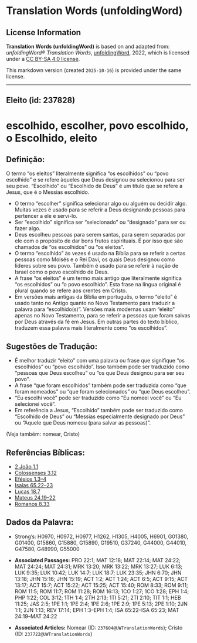 # Translation Words (unfoldingWord)

## License Information

**Translation Words (unfoldingWord)** is based on and adapted from: _unfoldingWord® Translation Words_, [unfoldingWord](https://unfoldingword.org/utw), 2022, which is licensed under a [CC BY-SA 4.0 license](https://creativecommons.org/licenses/by-sa/4.0/legalcode.en).

This markdown version (created `2025-10-16`) is provided under the same license.



--------------------------------

## Eleito (id: 237828)

escolhido, escolher, povo escolhido, o Escolhido, eleito
========================================================

Definição:
----------

O termo “os eleitos” literalmente significa “os escolhidos” ou “povo escolhido” e se refere àqueles que Deus designou ou selecionou para ser seu povo. “Escolhido” ou “Escolhido de Deus” é um título que se refere a Jesus, que é o Messias escolhido.

* O termo “escolher” significa selecionar algo ou alguém ou decidir algo. Muitas vezes é usado para se referir a Deus designando pessoas para pertencer a ele e servi\-lo.
* Ser “escolhido” significa ser “selecionado” ou “designado” para ser ou fazer algo.
* Deus escolheu pessoas para serem santas, para serem separadas por ele com o propósito de dar bons frutos espirituais. É por isso que são chamados de “os escolhidos” ou “os eleitos”.
* O termo “escolhido” às vezes é usado na Bíblia para se referir a certas pessoas como Moisés e o Rei Davi, os quais Deus designou como líderes sobre seu povo. Também é usado para se referir à nação de Israel como o povo escolhido de Deus.
* A frase “os eleitos” é um termo mais antigo que literalmente significa “os escolhidos” ou “o povo escolhido”. Esta frase na língua original é plural quando se refere aos crentes em Cristo.
* Em versões mais antigas da Bíblia em português, o termo “eleito” é usado tanto no Antigo quanto no Novo Testamento para traduzir a palavra para “escolhido(s)”. Versões mais modernas usam “eleito” apenas no Novo Testamento, para se referir a pessoas que foram salvas por Deus através da fé em Jesus. Em outras partes do texto bíblico, traduzem essa palavra mais literalmente como “os escolhidos”.

Sugestões de Tradução:
----------------------

* É melhor traduzir “eleito” com uma palavra ou frase que signifique “os escolhidos” ou “povo escolhido”. Isso também pode ser traduzido como “pessoas que Deus escolheu” ou “os que Deus designou para ser seu povo”.
* A frase “que foram escolhidos” também pode ser traduzida como “que foram nomeados” ou “que foram selecionados” ou “que Deus escolheu”.
* “Eu escolhi você” pode ser traduzido como “Eu nomeei você” ou “Eu selecionei você”.
* Em referência a Jesus, “Escolhido” também pode ser traduzido como “Escolhido de Deus” ou “Messias especialmente designado por Deus” ou “Aquele que Deus nomeou (para salvar as pessoas)”.

(Veja também: nomear, Cristo)

Referências Bíblicas:
---------------------

* [2 João 1\.1](https://ref.ly/2John1:1)
* [Colossenses 3\.12](https://ref.ly/Col3:12)
* [Efésios 1\.3–4](https://ref.ly/Eph1:3-Eph1:4)
* [Isaías 65\.22–23](https://ref.ly/Isa65:22-Isa65:23)
* [Lucas 18\.7](https://ref.ly/Luke18:7)
* [Mateus 24\.19–22](https://ref.ly/Matt24:19-Matt24:22)
* [Romanos 8\.33](https://ref.ly/Rom8:33)

Dados da Palavra:
-----------------

* Strong’s: H0970, H0972, H0977, H1262, H1305, H4005, H6901, G01380, G01400, G15860, G15880, G15890, G19510, G37240, G44000, G44010, G47580, G48990, G55000

* **Associated Passages:** PRO 22:1; MAT 12:18; MAT 22:14; MAT 24:22; MAT 24:24; MAT 24:31; MRK 13:20; MRK 13:22; MRK 13:27; LUK 6:13; LUK 9:35; LUK 10:42; LUK 14:7; LUK 18:7; LUK 23:35; JHN 6:70; JHN 13:18; JHN 15:16; JHN 15:19; ACT 1:2; ACT 1:24; ACT 6:5; ACT 9:15; ACT 13:17; ACT 15:7; ACT 15:22; ACT 15:25; ACT 15:40; ROM 8:33; ROM 9:11; ROM 11:5; ROM 11:7; ROM 11:28; ROM 16:13; 1CO 1:27; 1CO 1:28; EPH 1:4; PHP 1:22; COL 3:12; 1TH 1:4; 2TH 2:13; 1TI 5:21; 2TI 2:10; TIT 1:1; HEB 11:25; JAS 2:5; 1PE 1:1; 1PE 2:4; 1PE 2:6; 1PE 2:9; 1PE 5:13; 2PE 1:10; 2JN 1:1; 2JN 1:13; REV 17:14; EPH 1:3–EPH 1:4; ISA 65:22–ISA 65:23; MAT 24:19–MAT 24:22
* **Associated Articles:** Nomear (ID: `237604@UWTranslationWords`); Cristo (ID: `237722@UWTranslationWords`)

